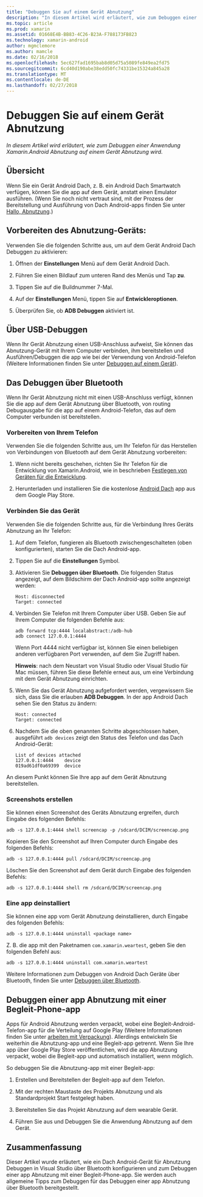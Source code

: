 ```yaml
---
title: "Debuggen Sie auf einem Gerät Abnutzung"
description: "In diesem Artikel wird erläutert, wie zum Debuggen einer Anwendung Xamarin.Android Abnutzung auf einem Gerät Abnutzung wird."
ms.topic: article
ms.prod: xamarin
ms.assetid: 01668E4B-BB83-4C26-B23A-F788173FB823
ms.technology: xamarin-android
author: mgmclemore
ms.author: mamcle
ms.date: 02/16/2018
ms.openlocfilehash: 5ec627fad1695bab8d05d75a5089fe849ea2fd75
ms.sourcegitcommit: 6cd40d190abe38edd50fc74331be15324a845a28
ms.translationtype: MT
ms.contentlocale: de-DE
ms.lasthandoff: 02/27/2018
---
```

# <a name="debug-on-a-wear-device"></a>Debuggen Sie auf einem Gerät Abnutzung

_In diesem Artikel wird erläutert, wie zum Debuggen einer Anwendung Xamarin.Android Abnutzung auf einem Gerät Abnutzung wird._


## <a name="overview"></a>Übersicht

Wenn Sie ein Gerät Android Dach, z. B. ein Android Dach Smartwatch verfügen, können Sie die app auf dem Gerät, anstatt einen Emulator ausführen. (Wenn Sie noch nicht vertraut sind, mit der Prozess der Bereitstellung und Ausführung von Dach Android-apps finden Sie unter [Hallo, Abnutzung](~/android/wear/get-started/hello-wear.md).)

## <a name="prepare-the-wear-device"></a>Vorbereiten des Abnutzung-Geräts:

Verwenden Sie die folgenden Schritte aus, um auf dem Gerät Android Dach Debuggen zu aktivieren:

1.  Öffnen der **Einstellungen** Menü auf dem Gerät Android Dach.

2.  Führen Sie einen Bildlauf zum unteren Rand des Menüs und Tap **zu**.

3.  Tippen Sie auf die Buildnummer 7-Mal.

4.  Auf der **Einstellungen** Menü, tippen Sie auf **Entwickleroptionen**.

5.  Überprüfen Sie, ob **ADB Debuggen** aktiviert ist.


## <a name="debugging-over-usb"></a>Über USB-Debuggen

Wenn Ihr Gerät Abnutzung einen USB-Anschluss aufweist, Sie können das Abnutzung-Gerät mit Ihrem Computer verbinden, ihm bereitstellen und Ausführen/Debuggen die app wie bei der Verwendung von Android-Telefon (Weitere Informationen finden Sie unter [Debuggen auf einem Gerät](~/android/deploy-test/debugging/debug-on-device.md)).


## <a name="debugging-over-bluetooth"></a>Das Debuggen über Bluetooth

Wenn Ihr Gerät Abnutzung nicht mit einen USB-Anschluss verfügt, können Sie die app auf dem Gerät Abnutzung über Bluetooth, von routing Debugausgabe für die app auf einem Android-Telefon, das auf dem Computer verbunden ist bereitstellen. 

### <a name="prepare-your-phone"></a>Vorbereiten von Ihrem Telefon

Verwenden Sie die folgenden Schritte aus, um Ihr Telefon für das Herstellen von Verbindungen von Bluetooth auf dem Gerät Abnutzung vorbereiten: 

1.  Wenn nicht bereits geschehen, richten Sie Ihr Telefon für die Entwicklung von Xamarin.Android, wie in beschrieben [Festlegen von Geräten für die Entwicklung](~/android/get-started/installation/set-up-device-for-development.md).

2.  Herunterladen und installieren Sie die kostenlose [Android Dach](https://play.google.com/store/apps/details?id=com.google.android.wearable.app) app aus dem Google Play Store.

### <a name="connect-the-device"></a>Verbinden Sie das Gerät

Verwenden Sie die folgenden Schritte aus, für die Verbindung Ihres Geräts Abnutzung an Ihr Telefon:

1.  Auf dem Telefon, fungieren als Bluetooth zwischengeschalteten (oben konfigurierten), starten Sie die Dach Android-app. 

2.  Tippen Sie auf die **Einstellungen** Symbol.

3.  Aktivieren Sie **Debuggen über Bluetooth**. Die folgenden Status angezeigt, auf dem Bildschirm der Dach Android-app sollte angezeigt werden:

        Host: disconnected
        Target: connected

4.  Verbinden Sie Telefon mit Ihrem Computer über USB. Geben Sie auf Ihrem Computer die folgenden Befehle aus:

    ```shell
    adb forward tcp:4444 localabstract:/adb-hub
    adb connect 127.0.0.1:4444
    ```

    Wenn Port 4444 nicht verfügbar ist, können Sie einen beliebigen anderen verfügbaren Port verwenden, auf dem Sie Zugriff haben. 

    **Hinweis**: nach dem Neustart von Visual Studio oder Visual Studio für Mac müssen, führen Sie diese Befehle erneut aus, um eine Verbindung mit dem Gerät Abnutzung einrichten.

5.  Wenn Sie das Gerät Abnutzung aufgefordert werden, vergewissern Sie sich, dass Sie die erlauben **ADB Debuggen**. In der app Android Dach sehen Sie den Status zu ändern:

        Host: connected
        Target: connected

6.  Nachdem Sie die oben genannten Schritte abgeschlossen haben, ausgeführt `adb devices` zeigt den Status des Telefon und das Dach Android-Gerät:

        List of devices attached
        127.0.0.1:4444    device
        019ad61df0a69399  device

An diesem Punkt können Sie Ihre app auf dem Gerät Abnutzung bereitstellen.

<a name="screenshots"/>

### <a name="taking-screenshots"></a>Screenshots erstellen

Sie können einen Screenshot des Geräts Abnutzung ergreifen, durch Eingabe des folgenden Befehls: 

```shell
adb -s 127.0.0.1:4444 shell screencap -p /sdcard/DCIM/screencap.png
```

Kopieren Sie den Screenshot auf Ihren Computer durch Eingabe des folgenden Befehls:

```shell
adb -s 127.0.0.1:4444 pull /sdcard/DCIM/screencap.png
```

Löschen Sie den Screenshot auf dem Gerät durch Eingabe des folgenden Befehls:

```shell
adb -s 127.0.0.1:4444 shell rm /sdcard/DCIM/screencap.png
```


### <a name="uninstalling-an-app"></a>Eine app deinstalliert

Sie können eine app vom Gerät Abnutzung deinstallieren, durch Eingabe des folgenden Befehls:

```shell
adb -s 127.0.0.1:4444 uninstall <package name>
```

Z. B. die app mit den Paketnamen `com.xamarin.weartest`, geben Sie den folgenden Befehl aus:

```shell
adb -s 127.0.0.1:4444 uninstall com.xamarin.weartest
```

Weitere Informationen zum Debuggen von Android Dach Geräte über Bluetooth, finden Sie unter [Debuggen über Bluetooth](https://developer.android.com/training/wearables/apps/bt-debugging.html).


## <a name="debugging-a-wear-app-with-a-companion-phone-app"></a>Debuggen einer app Abnutzung mit einer Begleit-Phone-app

Apps für Android Abnutzung werden verpackt, wobei eine Begleit-Android-Telefon-app für die Verteilung auf Google Play (Weitere Informationen finden Sie unter [arbeiten mit Verpackung](~/android/wear/deploy-test/packaging.md)). Allerdings entwickeln Sie weiterhin die Abnutzung-app und eine Begleit-app getrennt. Wenn Sie Ihre app über Google Play Store veröffentlichen, wird die app Abnutzung verpackt, wobei die Begleit-app und automatisch installiert, wenn möglich.

So debuggen Sie die Abnutzung-app mit einer Begleit-app: 

1.  Erstellen und Bereitstellen der Begleit-app auf dem Telefon.

2.  Mit der rechten Maustaste des Projekts Abnutzung und als Standardprojekt Start festgelegt haben.

3.  Bereitstellen Sie das Projekt Abnutzung auf dem wearable Gerät.

4.  Führen Sie aus und Debuggen Sie die Anwendung Abnutzung auf dem Gerät.

 
## <a name="summary"></a>Zusammenfassung

Dieser Artikel wurde erläutert, wie ein Dach Android-Gerät für Abnutzung Debuggen in Visual Studio über Bluetooth konfigurieren und zum Debuggen einer app Abnutzung mit einer Begleit-Phone-app. Sie werden auch allgemeine Tipps zum Debuggen für das Debuggen einer app Abnutzung über Bluetooth bereitgestellt.
